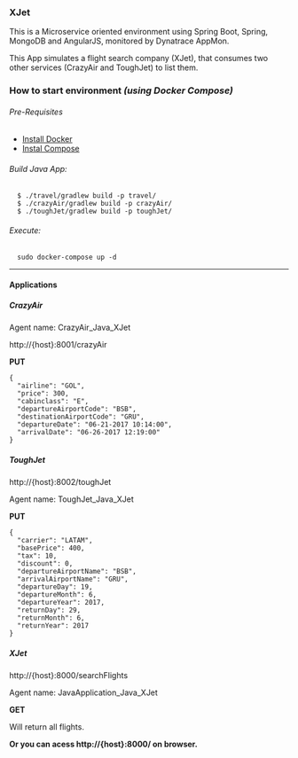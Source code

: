 ### XJet

This is a Microservice oriented environment using Spring Boot, Spring, MongoDB and AngularJS, monitored by Dynatrace AppMon.

This App simulates a flight search company (XJet), that consumes two other services (CrazyAir and ToughJet) to list them.

### How to start environment *(using Docker Compose)*

###### Pre-Requisites

* [Install Docker](https://docs.docker.com/engine/installation/linux/)
* [Instal Compose](https://docs.docker.com/compose/install/)


###### Build Java App:
      $ ./travel/gradlew build -p travel/
      $ ./crazyAir/gradlew build -p crazyAir/
      $ ./toughJet/gradlew build -p toughJet/


###### Execute:

      sudo docker-compose up -d

----

#### Applications

##### CrazyAir

Agent name: CrazyAir_Java_XJet

http://{host}:8001/crazyAir


**PUT**

    {
      "airline": "GOL",
      "price": 300,
      "cabinclass": "E",
      "departureAirportCode": "BSB",
      "destinationAirportCode": "GRU",
      "departureDate": "06-21-2017 10:14:00",
      "arrivalDate": "06-26-2017 12:19:00"
    }


##### ToughJet
http://{host}:8002/toughJet

Agent name: ToughJet_Java_XJet

**PUT**

    {
      "carrier": "LATAM",
      "basePrice": 400,
      "tax": 10,
      "discount": 0,
      "departureAirportName": "BSB",
      "arrivalAirportName": "GRU",
      "departureDay": 19,
      "departureMonth": 6,
      "departureYear": 2017,
      "returnDay": 29,
      "returnMonth": 6,
      "returnYear": 2017
    }


##### XJet
http://{host}:8000/searchFlights

Agent name: JavaApplication_Java_XJet

**GET**

Will return all flights.

**Or you can acess http://{host}:8000/ on browser.**
